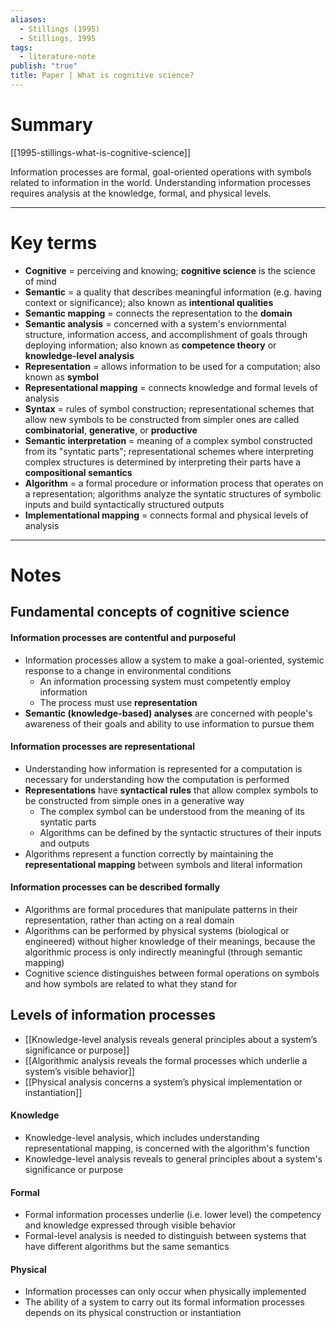 ```yaml
---
aliases:
  - Stillings (1995)
  - Stillings, 1995
tags:
  - literature-note
publish: "true"
title: Paper | What is cognitive science?
---
```

# Summary

[[1995-stillings-what-is-cognitive-science]]

Information processes are formal, goal-oriented operations with symbols related to information in the world. Understanding information processes requires analysis at the knowledge, formal, and physical levels.

---
# Key terms

- **Cognitive** = perceiving and knowing; **cognitive science** is the science of mind
- **Semantic** = a quality that describes meaningful information (e.g. having context or significance); also known as **intentional qualities**
- **Semantic mapping** = connects the representation to the **domain**
- **Semantic analysis** = concerned with a system's enviornmental structure, information access, and accomplishment of goals through deploying information; also known as **competence theory** or **knowledge-level analysis**
- **Representation** = allows information to be used for a computation; also known as **symbol**
- **Representational mapping** = connects knowledge and formal levels of analysis
- **Syntax** = rules of symbol construction; representational schemes that allow new symbols to be constructed from simpler ones are called **combinatorial**, **generative**, or **productive**
- **Semantic interpretation** = meaning of a complex symbol constructed from its "syntatic parts"; representational schemes where interpreting complex structures is determined by interpreting their parts have a **compositional semantics**
- **Algorithm** = a formal procedure or information process that operates on a representation; algorithms analyze the syntatic structures of symbolic inputs and build syntactically structured outputs
- **Implementational mapping** = connects formal and physical levels of analysis

---
# Notes

## Fundamental concepts of cognitive science
#### Information processes are contentful and purposeful
- Information processes allow a system to make a goal-oriented, systemic response to a change in environmental conditions
	- An information processing system must competently employ information
	- The process must use **representation**
- **Semantic (knowledge-based) analyses** are concerned with people's awareness of their goals and ability to use information to pursue them
#### Information processes are representational
- Understanding how information is represented for a computation is necessary for understanding how the computation is performed
- **Representations** have **syntactical rules** that allow complex symbols to be constructed from simple ones in a generative way
	- The complex symbol can be understood from the meaning of its syntatic parts
	- Algorithms can be defined by the syntactic structures of their inputs and outputs
- Algorithms represent a function correctly by maintaining the **representational mapping** between symbols and literal information
#### Information processes can be described formally
- Algorithms are formal procedures that manipulate patterns in their representation, rather than acting on a real domain
- Algorithms can be performed by physical systems (biological or engineered) without higher knowledge of their meanings, because the algorithmic process is only indirectly meaningful (through semantic mapping)
- Cognitive science distinguishes between formal operations on symbols and how symbols are related to what they stand for

## Levels of information processes

- [[Knowledge-level analysis reveals general principles about a system’s significance or purpose]]
- [[Algorithmic analysis reveals the formal processes which underlie a system’s visible behavior]]
- [[Physical analysis concerns a system’s physical implementation or instantiation]]
#### Knowledge
- Knowledge-level analysis, which includes understanding representational mapping, is concerned with the algorithm's function
- Knowledge-level analysis reveals to general principles about a system's significance or purpose

#### Formal
- Formal information processes underlie (i.e. lower level) the competency and knowledge expressed through visible behavior
- Formal-level analysis is needed to distinguish between systems that have different algorithms but the same semantics

#### Physical
- Information processes can only occur when physically implemented
- The ability of a system to carry out its formal information processes depends on its physical construction or instantiation